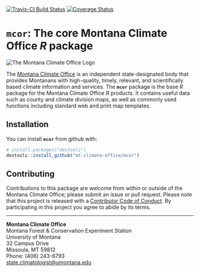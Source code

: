 
<!-- README.md is generated from README.Rmd. Please edit that file -->

[![Travis-CI Build
Status](https://travis-ci.org/mt-climate-office/mcor.svg?branch=master)](https://travis-ci.org/mt-climate-office/mcor)
[![Coverage
Status](https://img.shields.io/codecov/c/github/mt-climate-office/mcor/master.svg)](https://codecov.io/github/mt-climate-office/mcor?branch=master)

# **`mcor`**: The core Montana Climate Office *R* package

![The Montana Climate Office
Logo](https://climate.umt.edu/imx/MCO-Logo-Footer.png%20%7C%20width=150)

The [Montana Climate Office](https://climate.umt.edu/) is an independent
state-designated body that provides Montanans with high-quality, timely,
relevant, and scientifically based climate information and services. The
**`mcor`** package is the base *R* package for the Montana Climate
Office *R* products. It contains useful data such as county and climate
division maps, as well as commonly used functions including standard web
and print map templates.

## Installation

You can install **`mcor`** from github with:

``` r
# install.packages("devtools")
devtools::install_github("mt-climate-office/mcor")
```

## Contributing

Contributions to this package are welcome from within or outside of the
Montana Climate Office; please submit an issue or pull request. Please
note that this project is released with a [Contributor Code of
Conduct](CONDUCT.md). By participating in this project you agree to
abide by its terms.

-----

**Montana Climate Office**<br> Montana Forest & Conservation Experiment
Station<br> University of Montana<br> 32 Campus Drive<br> Missoula, MT
59812<br> Phone: (406) 243-6793<br> <state.climatologist@umontana.edu>
